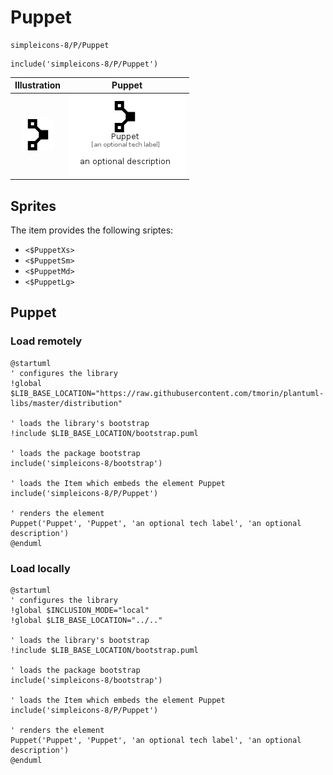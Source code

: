 # Puppet


```text
simpleicons-8/P/Puppet
```

```text
include('simpleicons-8/P/Puppet')
```



| Illustration | Puppet |
| :---: | :---: |
| ![illustration for Illustration](../../simpleicons-8/P/Puppet.png) | ![illustration for Puppet](../../simpleicons-8/P/Puppet.Local.png) |



## Sprites
The item provides the following sriptes:

- `<$PuppetXs>`
- `<$PuppetSm>`
- `<$PuppetMd>`
- `<$PuppetLg>`





## Puppet

### Load remotely
```plantuml
@startuml
' configures the library
!global $LIB_BASE_LOCATION="https://raw.githubusercontent.com/tmorin/plantuml-libs/master/distribution"

' loads the library's bootstrap
!include $LIB_BASE_LOCATION/bootstrap.puml

' loads the package bootstrap
include('simpleicons-8/bootstrap')

' loads the Item which embeds the element Puppet
include('simpleicons-8/P/Puppet')

' renders the element
Puppet('Puppet', 'Puppet', 'an optional tech label', 'an optional description')
@enduml
```

### Load locally
```plantuml
@startuml
' configures the library
!global $INCLUSION_MODE="local"
!global $LIB_BASE_LOCATION="../.."

' loads the library's bootstrap
!include $LIB_BASE_LOCATION/bootstrap.puml

' loads the package bootstrap
include('simpleicons-8/bootstrap')

' loads the Item which embeds the element Puppet
include('simpleicons-8/P/Puppet')

' renders the element
Puppet('Puppet', 'Puppet', 'an optional tech label', 'an optional description')
@enduml
```

